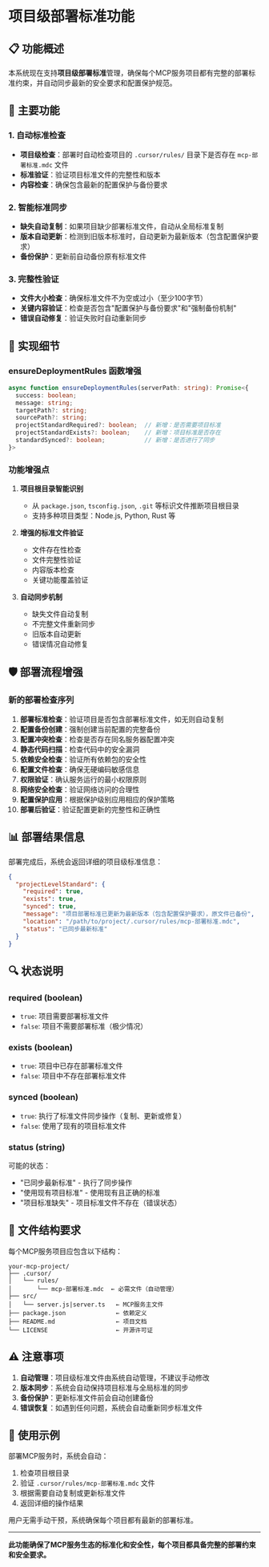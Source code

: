 # 项目级部署标准功能

## 📋 功能概述

本系统现在支持**项目级部署标准**管理，确保每个MCP服务项目都有完整的部署标准约束，并自动同步最新的安全要求和配置保护规范。

## 🎯 主要功能

### 1. 自动标准检查
- **项目级检查**：部署时自动检查项目的 `.cursor/rules/` 目录下是否存在 `mcp-部署标准.mdc` 文件
- **标准验证**：验证项目标准文件的完整性和版本
- **内容检查**：确保包含最新的配置保护与备份要求

### 2. 智能标准同步
- **缺失自动复制**：如果项目缺少部署标准文件，自动从全局标准复制
- **版本自动更新**：检测到旧版本标准时，自动更新为最新版本（包含配置保护要求）
- **备份保护**：更新前自动备份原有标准文件

### 3. 完整性验证
- **文件大小检查**：确保标准文件不为空或过小（至少100字节）
- **关键内容验证**：检查是否包含"配置保护与备份要求"和"强制备份机制"
- **错误自动修复**：验证失败时自动重新同步

## 🔧 实现细节

### ensureDeploymentRules 函数增强

```typescript
async function ensureDeploymentRules(serverPath: string): Promise<{
  success: boolean;
  message: string;
  targetPath?: string;
  sourcePath?: string;
  projectStandardRequired?: boolean;  // 新增：是否需要项目标准
  projectStandardExists?: boolean;    // 新增：项目标准是否存在
  standardSynced?: boolean;           // 新增：是否进行了同步
}>
```

### 功能增强点

1. **项目根目录智能识别**
   - 从 `package.json`, `tsconfig.json`, `.git` 等标识文件推断项目根目录
   - 支持多种项目类型：Node.js, Python, Rust 等

2. **增强的标准文件验证**
   - 文件存在性检查
   - 文件完整性验证
   - 内容版本检查
   - 关键功能覆盖验证

3. **自动同步机制**
   - 缺失文件自动复制
   - 不完整文件重新同步
   - 旧版本自动更新
   - 错误情况自动修复

## 🛡️ 部署流程增强

### 新的部署检查序列

1. **部署标准检查**：验证项目是否包含部署标准文件，如无则自动复制
2. **配置备份创建**：强制创建当前配置的完整备份
3. **配置冲突检查**：检查是否存在同名服务器配置冲突
4. **静态代码扫描**：检查代码中的安全漏洞
5. **依赖安全检查**：验证所有依赖包的安全性
6. **配置文件检查**：确保无硬编码敏感信息
7. **权限验证**：确认服务运行的最小权限原则
8. **网络安全检查**：验证网络访问的合理性
9. **配置保护应用**：根据保护级别应用相应的保护策略
10. **部署后验证**：验证配置更新的完整性和正确性

## 📊 部署结果信息

部署完成后，系统会返回详细的项目级标准信息：

```json
{
  "projectLevelStandard": {
    "required": true,
    "exists": true,
    "synced": true,
    "message": "项目部署标准已更新为最新版本（包含配置保护要求），原文件已备份",
    "location": "/path/to/project/.cursor/rules/mcp-部署标准.mdc",
    "status": "已同步最新标准"
  }
}
```

## 🔍 状态说明

### required (boolean)
- `true`: 项目需要部署标准文件
- `false`: 项目不需要部署标准（极少情况）

### exists (boolean)
- `true`: 项目中已存在部署标准文件
- `false`: 项目中不存在部署标准文件

### synced (boolean)
- `true`: 执行了标准文件同步操作（复制、更新或修复）
- `false`: 使用了现有的项目标准文件

### status (string)
可能的状态：
- "已同步最新标准" - 执行了同步操作
- "使用现有项目标准" - 使用现有且正确的标准
- "项目标准缺失" - 项目标准文件不存在（错误状态）

## 📁 文件结构要求

每个MCP服务项目应包含以下结构：

```
your-mcp-project/
├── .cursor/
│   └── rules/
│       └── mcp-部署标准.mdc  ← 必需文件（自动管理）
├── src/
│   └── server.js|server.ts   ← MCP服务主文件
├── package.json              ← 依赖定义
├── README.md                 ← 项目文档
└── LICENSE                   ← 开源许可证
```

## ⚠️ 注意事项

1. **自动管理**：项目级标准文件由系统自动管理，不建议手动修改
2. **版本同步**：系统会自动保持项目标准与全局标准的同步
3. **备份保护**：更新标准文件前会自动创建备份
4. **错误恢复**：如遇到任何问题，系统会自动重新同步标准文件

## 🚀 使用示例

部署MCP服务时，系统会自动：

1. 检查项目根目录
2. 验证 `.cursor/rules/mcp-部署标准.mdc` 文件
3. 根据需要自动复制或更新标准文件
4. 返回详细的操作结果

用户无需手动干预，系统确保每个项目都有最新的部署标准。

---

**此功能确保了MCP服务生态的标准化和安全性，每个项目都具备完整的部署约束和安全要求。** 